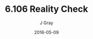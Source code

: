 ---
title: '6.106 Reality Check'
alt: 'Mysteries of the Arcana'
date: '2016-05-09'
author: 'J Gray'
artist: 'Keira'
chapter: '6 Void in the Road'
filler: false
---